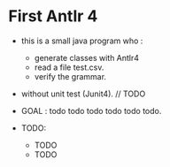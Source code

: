 # First Antlr 4

- this is a small java program who :
  - generate classes with Antlr4
  - read a file test.csv. 
  - verify the grammar.
- without unit test (Junit4). // TODO

- GOAL : todo todo todo todo todo todo.

- TODO:

  - TODO 
  - TODO 
